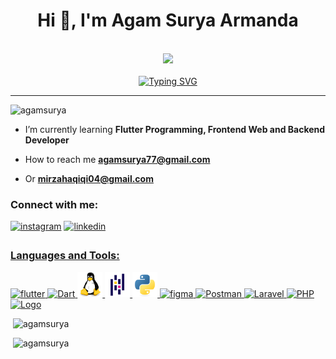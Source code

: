<h1 align="center">Hi 👋, I'm Agam Surya Armanda</h1>

<br>

<div align="center">
<img src="https://media1.giphy.com/media/qgQUggAC3Pfv687qPC/giphy.gif?cid=6c09b95217ff4c2d72b65679ac8c00e08d7cf99583a739ef&rid=giphy.gif&ct=g" width="300"></img>
</div>

<br>

<div align="center">
<a href="https://git.io/typing-svg"><img src="https://readme-typing-svg.herokuapp.com?font=Noto+Sans+Mono&pause=1000&center=true&width=435&lines=Informatics+Students;Flutter+Developer;Backend+Developer;FrontEnd+Developer" alt="Typing SVG" /></a>
</div>

<hr>

<p align="left"> <img src="https://komarev.com/ghpvc/?username=dimassdoubles&label=Profile%20views&color=0e75b6&style=flat" alt="agamsurya" /> </p>

- I’m currently learning **Flutter Programming, Frontend Web and Backend Developer**

- How to reach me **agamsurya77@gmail.com**
- Or **mirzahaqiqi04@gmail.com**


<h3 align="left">Connect with me:</h3>
<p align="left">
<a href="https://instagram.com/agamsuryaarmanda" target="blank"><img src=https://img.shields.io/badge/instagram-%23000000.svg?&style=for-the-badge&logo=instagram&logoColor=white alt=instagram style="margin-bottom: 5px;" /></a>

<a href="https://www.linkedin.com/in/agam-surya-armanda-b570ba231/" target="_blank">
<img src=https://img.shields.io/badge/linkedin-%231E77B5.svg?&style=for-the-badge&logo=linkedin&logoColor=white alt=linkedin style="margin-bottom: 5px;" />


</p>

<h3 align="left">Languages and Tools:</h3>
<p align="left"> 
<a href="https://flutter.dev" target="_blank" rel="noreferrer"> <img src="https://www.vectorlogo.zone/logos/flutterio/flutterio-icon.svg" alt="flutter" width="35" height="35"/> </a> 
<a href="https://dart.dev" target="_blank" rel="noreferrer"> <img src="https://cdn-images-1.medium.com/max/1200/1*knHF_qpxdtS8h0Z8EeqowA.png" alt="Dart" width="35" height="35"/> </a> 
<a href="https://www.linux.org/" target="_blank" rel="noreferrer"> <img src="https://raw.githubusercontent.com/devicons/devicon/master/icons/linux/linux-original.svg" alt="linux" width="40" height="40"/> </a> 
<a href="https://pandas.pydata.org/" target="_blank" rel="noreferrer"> <img src="https://raw.githubusercontent.com/devicons/devicon/2ae2a900d2f041da66e950e4d48052658d850630/icons/pandas/pandas-original.svg" alt="pandas" width="40" height="40"/> </a> 
<a href="https://www.python.org" target="_blank" rel="noreferrer"> <img src="https://raw.githubusercontent.com/devicons/devicon/master/icons/python/python-original.svg" alt="python" width="40" height="40"/> </a> 
<a href="https://www.figma.com/" target="_blank" rel="noreferrer"> <img src="https://www.vectorlogo.zone/logos/figma/figma-icon.svg" alt="figma" width="35" height="35"/> </a> 
<a href="https://www.postman.com/" target="_blank" rel="noreferrer"> <img src="https://cdn.worldvectorlogo.com/logos/postman.svg" alt="Postman" width="35" height="35"/> </a> 
<a href="https://www.laravel.com/" target="_blank" rel="noreferrer"> <img src="https://laravel.com/img/logomark.min.svg" alt="Laravel" width="35" height="35"/> </a> 
<a href="#" target="_blank" rel="noreferrer"> <img src="https://upload.wikimedia.org/wikipedia/commons/thumb/2/27/PHP-logo.svg/2560px-PHP-logo.svg.png" alt="PHP" width="35" height="35"/> </a> 
<a href="#" target="_blank" rel="noreferrer"> <img src="https://www.freepnglogos.com/uploads/html5-logo-png/html5-logo-devextreme-multi-purpose-controls-html-javascript-3.png" alt="Logo" width="120" height="45"/> </a> 

</p>

<p>&nbsp;<img src="https://github-readme-stats.vercel.app/api?username=agam-surya&show_icons=true&locale=en&theme=discord_old_blurple" alt="agamsurya" /></p>
<p>&nbsp;<img src="https://github-readme-stats.vercel.app/api/top-langs/?username=agam-surya&layout=compact&theme=prussian" alt="agamsurya" /></p>

